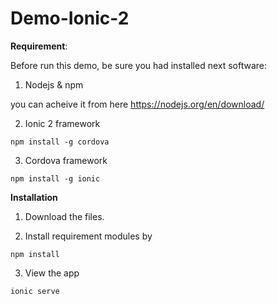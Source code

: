 # Demo-Ionic-2

**Requirement**:

Before run this demo, be sure you had installed next software:


1. Nodejs & npm

you can acheive it from here https://nodejs.org/en/download/


2. Ionic 2 framework


```
npm install -g cordova
```


3. Cordova framework


```
npm install -g ionic
```

**Installation**
1. Download the files.

2. Install requirement modules by

```
npm install
```

3. View the app

```
ionic serve
```
